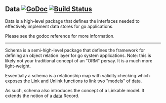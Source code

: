 Data [![GoDoc](https://godoc.org/github.com/elos/data?status.svg)](https://godoc.org/github.com/elos/data) [![Build Status](https://travis-ci.org/elos/data.svg?branch=master)](https://travis-ci.org/elos/data)
----

Data is a high-level package that defines the interfaces needed to effectively implement data stores for go applications.

Please see the godoc reference for more information.

-----------------------------------

Schema is a semi-high-level package that defines the framework for defining an object relation layer for go system applications. Note: this is likely not your traditional concept of an "ORM" persay. It is a much more light-weight.

Essentially a schema is a relationship map with validity checking which exposes the Link and Unlink functions to link two "models" of data.

As such, schema also introduces the concept of a Linkable model. It extends the notion of a [data](https://github.com/elos/data) Record.
